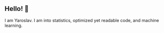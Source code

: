 <div style="width: 100%;">

<h2>Hello! 👋</h2>
<p>
    I am Yaroslav. I am into statistics, optimized yet readable code, and machine learning.
</p>
</div>




<!--
**yakorch/yakorch** is a ✨ _special_ ✨ repository because its `README.md` (this file) appears on your GitHub profile.
-->
